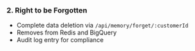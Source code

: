 ### 2. Right to be Forgotten

- Complete data deletion via `/api/memory/forget/:customerId`
- Removes from Redis and BigQuery
- Audit log entry for compliance
